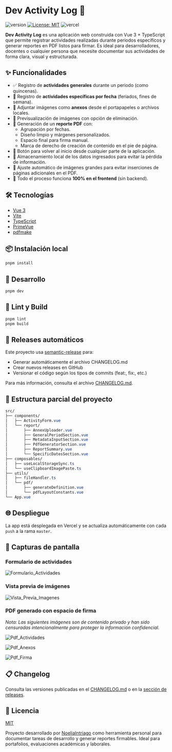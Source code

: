 # Dev Activity Log 🧾

![version](https://img.shields.io/badge/version-1.0.1-blue.svg)
[![License: MIT](https://img.shields.io/badge/License-MIT-yellow.svg)](LICENSE)
![vercel](https://img.shields.io/badge/deploy-vercel-brightgreen)

**Dev Activity Log** es una aplicación web construida con Vue 3 + TypeScript que permite registrar actividades realizadas durante periodos específicos y generar reportes en PDF listos para firmar. Es ideal para desarrolladores, docentes o cualquier persona que necesite documentar sus actividades de forma clara, visual y estructurada.

## ✨ Funcionalidades

- ✅ Registro de **actividades generales** durante un periodo (como quincenas).
- 📅 Registro de **actividades específicas por fecha** (feriados, fines de semana).
- 📎 Adjuntar imágenes como **anexos** desde el portapapeles o archivos locales.
- 👀 Previsualización de imágenes con opción de eliminación.
- 📄 Generación de un **reporte PDF** con:
  - Agrupación por fechas.
  - Diseño limpio y márgenes personalizados.
  - Espacio final para firma manual.
  - Marca de derecho de creación de contenido en el pie de página.
- 🔄 Botón para volver al inicio desde cualquier parte de la aplicación.
- 📀 Almacenamiento local de los datos ingresados para evitar la pérdida de información.
- 🔢 Ajuste automático de imágenes grandes para evitar inserciones de páginas adicionales en el PDF.
- 💾 Todo el proceso funciona **100% en el frontend** (sin backend).

## 🛠️ Tecnologías

- [Vue 3](https://vuejs.org/)
- [Vite](https://vitejs.dev/)
- [TypeScript](https://www.typescriptlang.org/)
- [PrimeVue](https://primevue.org/)
- [pdfmake](https://pdfmake.github.io/docs/)

## 📦 Instalación local

```bash
pnpm install
```

## 🔧 Desarrollo

```bash
pnpm dev
```

## 🧪 Lint y Build

```bash
pnpm lint
pnpm build
```

## 🔄 Releases automáticos

Este proyecto usa [semantic-release](https://semantic-release.gitbook.io/) para:

- Generar automáticamente el archivo CHANGELOG.md
- Crear nuevos releases en GitHub
- Versionar el código según los tipos de commits (feat:, fix:, etc.)

Para más información, consulta el archivo [CHANGELOG.md](/CHANGELOG.md).

## 📁 Estructura parcial del proyecto

```css
src/
├── components/
│   ├── ActivityForm.vue
│   └── report/
│       ├── AnnexUploader.vue
│       ├── GeneralPeriodSection.vue
│       ├── MetadataInputSection.vue
│       ├── PdfGeneratorSection.vue
│       ├── ReportSummary.vue
│       └── SpecificDatesSection.vue
├── composables/
│   ├── useLocalStorageSync.ts
│   └── useClipboardImagePaste.ts
├── utils/
│   ├── fileHandler.ts
│   └── pdf/
│       ├── generateDefinition.vue
│       └── pdfLayoutConstants.vue
└── App.vue
```

## 🌐 Despliegue

La app está desplegada en Vercel y se actualiza automáticamente con cada `push` a la rama `master`.

## 📸 Capturas de pantalla

### Formulario de actividades

![Formulario_Actividades](https://github.com/user-attachments/assets/5c339661-28db-4b3c-9a0d-f62dac8c4435)

### Vista previa de imágenes

![Vista_Previa_Imagenes](https://github.com/user-attachments/assets/6b4ae44d-99c3-4e9f-975d-b6a5e4d1d2fc)

### PDF generado con espacio de firma

_Nota: Las siguientes imágenes son de contenido privado y han sido censuradas intencionalmente para proteger la información confidencial._

![Pdf_Actividades](https://github.com/user-attachments/assets/d1cd4636-e91c-414e-9037-3f45957dd160)

![Pdf_Anexos](https://github.com/user-attachments/assets/19830a78-220a-43ef-a341-42ed3f921eb1)

![Pdf_Firma](https://github.com/user-attachments/assets/252b5771-3cc4-45a1-a576-4ef1b9e56a80)
                               
## 📋 Changelog

Consulta las versiones publicadas en el [CHANGELOG.md](/CHANGELOG.md) o en la [sección de releases](https://github.com/NoeliaIntriago/dev-activity-log/releases).

## 📜 Licencia

[MIT](/LICENSE)

Proyecto desarrollado por [NoeliaIntriago](https://github.com/NoeliaIntriago) como herramienta personal para documentar tareas de desarrollo y generar reportes firmables. Ideal para portafolios, evaluaciones académicas y laborales.
